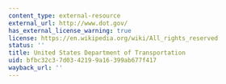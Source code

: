 ```yaml
---
content_type: external-resource
external_url: http://www.dot.gov/
has_external_license_warning: true
license: https://en.wikipedia.org/wiki/All_rights_reserved
status: ''
title: United States Department of Transportation
uid: bfbc32c3-7d03-4219-9a16-399ab677f417
wayback_url: ''
---
```


